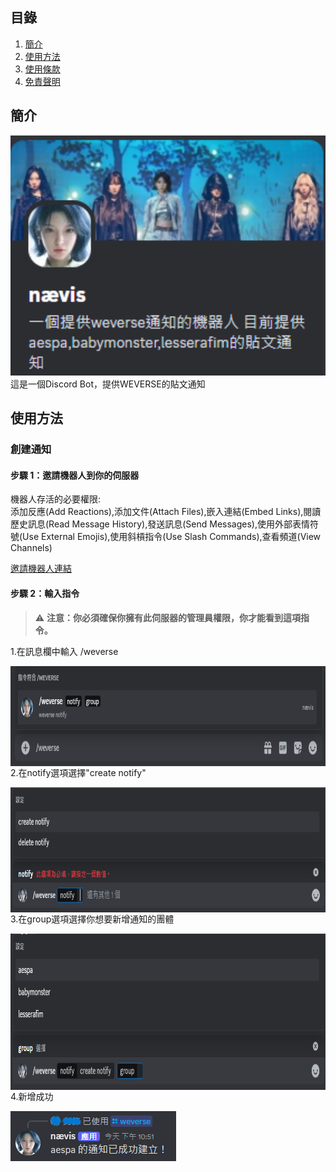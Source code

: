 ## 目錄
1. [簡介](#功能)
2. [使用方法](#使用方法)
3. [使用條款](#使用條款)
4. [免責聲明](#免責聲明)

## 簡介
<div align="center">
    <img src="https://raw.githubusercontent.com/craz1gre0/weverse-notify-bot/refs/heads/main/images/bot.PNG?token=GHSAT0AAAAAAC4LS6DNULGHCZK7OYKL4KDSZ3KZWKQ" alt="Bot 示意圖" width="600">
</div>
這是一個Discord Bot，提供WEVERSE的貼文通知


## 使用方法
### 創建通知
#### 步驟 1：邀請機器人到你的伺服器

機器人存活的必要權限:<br>
添加反應(Add Reactions),添加文件(Attach Files),嵌入連結(Embed Links),閱讀歷史訊息(Read Message History),發送訊息(Send Messages),使用外部表情符號(Use External Emojis),使用斜槓指令(Use Slash Commands),查看頻道(View Channels)

[邀請機器人連結](https://discord.com/oauth2/authorize?client_id=1314971413769359370&permissions=2147863616&integration_type=0&scope=bot)

#### 步驟 2：輸入指令

>⚠️ **注意：你必須確保你擁有此伺服器的管理員權限，你才能看到這項指令。**

1.在訊息欄中輸入 /weverse
<div align="center">
    <img src="https://raw.githubusercontent.com/craz1gre0/weverse-notify-bot/refs/heads/main/images/weverse.png?token=GHSAT0AAAAAAC4LS6DNIF7KSMHQVMWFJLVWZ3KZWVA" alt="示意圖" width="850" height="160" align="left">
</div>

2.在notify選項選擇"create notify"
<div align="center">
    <img src="https://raw.githubusercontent.com/craz1gre0/weverse-notify-bot/refs/heads/main/images/create.png?token=GHSAT0AAAAAAC4LS6DM4M5Q5ZE6M7DRNF3WZ3KZ26Q" alt="示意圖" width="900" height="200" align="left">
</div>

3.在group選項選擇你想要新增通知的團體
<div align="center">
    <img src="https://raw.githubusercontent.com/craz1gre0/weverse-notify-bot/refs/heads/main/images/createGroup.png?token=GHSAT0AAAAAAC4LS6DMTLYFZF6UK62S6YNMZ3KZ4WQ" alt="示意圖" width="900" height="250" align="left">
</div>

4.新增成功
<div align="center">
    <img src="https://raw.githubusercontent.com/craz1gre0/weverse-notify-bot/refs/heads/main/images/createmsg.png?token=GHSAT0AAAAAAC4LS6DM4PQLWIQMDD5GUUAYZ3KZ54A" alt="示意圖" width="265" height="80" align="left">
</div>
